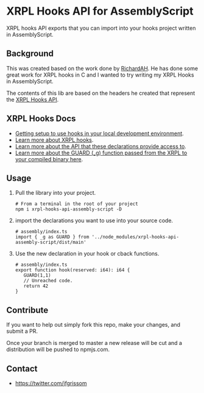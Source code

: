 # XRPL Hooks API for AssemblyScript

XRPL hooks API exports that you can import into your hooks project written in AssemblyScript.

## Background

This was created based on the work done by <a href="https://github.com/XRPL-Labs/xrpld-hooks/commits?author=RichardAH" target="_blank">RichardAH</a>. He has done some great work for XRPL hooks in C and I wanted to try writing my XRPL Hooks in AssemblyScript.

The contents of this lib are based on the headers he created that represent the <a href="https://github.com/XRPL-Labs/xrpld-hooks/blob/hooks-chaining/hook-api-examples/hookapi.h" target="_blank">XRPL Hooks API</a>.

## XRPL Hooks Docs

- <a href="https://github.com/XRPL-Hackathon-2021/hooks-liquidity-pool/blob/master/README.md" target="_blank">Getting setup to use hooks in your local development environment</a>.
- <a href="https://xrpl-hooks.readme.io/" target="_blank">Learn more about XRPL hooks</a>.
- <a href="https://xrpl-hooks.readme.io/reference/hook-api-conventions" target="_blank">Learn more about the API that these declarations provide access to</a>.
- <a href="https://xrpl-hooks.readme.io/docs/loops-and-guarding" target="_blank">Learn more about the GUARD (\_g) function passed from the XRPL to your compiled binary here</a>.

## Usage

1. Pull the library into your project.

   ```
   # From a terminal in the root of your project
   npm i xrpl-hooks-api-assembly-script -D
   ```

1. import the declarations you want to use into your source code.

   ```
   # assembly/index.ts
   import { _g as GUARD } from '../node_modules/xrpl-hooks-api-assembly-script/dist/main'
   ```

1. Use the new declaration in your hook or cback functions.

   ```
   # assembly/index.ts
   export function hook(reserved: i64): i64 {
      GUARD(1,1)
      // Unreached code.
      return 42
   }
   ```

## Contribute

If you want to help out simply fork this repo, make your changes, and submit a PR.

Once your branch is merged to master a new release will be cut and a distribution will be pushed to npmjs.com.

## Contact

- https://twitter.com/jfgrissom
